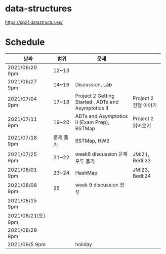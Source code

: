 # data-structures
https://sp21.datastructur.es/


# Schedule

|날짜|범위|문제|   |
|---|---|---|---|
|2021/06/20 9pm|12~13|   |   | 
|2021/06/27 9pm|14~16|Discussion, Lab|   |   
|2021/07/04 9pm|17~18|Project 2 Getting Started	, ADTs and Asymptotics II| Project 2 진행 이야기|
|2021/07/11 9pm|19~20|ADTs and Asymptotics II (Exam Prep), BSTMap|  Project 2 읽어오기  |
|2021/07/18 9pm|문제 풀기| BSTMap, HW2 |   |
|2021/07/25 9pm|21~22| week8 discussion 문제 모두 풀기| JM:21, Bedi:22  |
|2021/08/01 9pm|23~24| HashMap  | JM:23, Bedi:24 |
|2021/08/08 9pm|25| week 9 discussion 전부  | |
|2021/08/15 9pm||   | |
|2021/08/21(토) 9pm||   | |
|2021/08/29 9pm||   | |
|2021/09/5 9pm|| holiday | |
